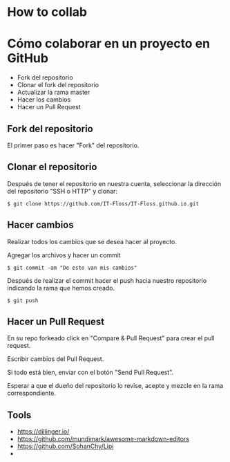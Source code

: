 # How to collab

# Cómo colaborar en un proyecto en GitHub

*   Fork del repositorio
*   Clonar el fork del repositorio
*   Actualizar la rama master
*   Hacer los cambios
*   Hacer un Pull Request

## Fork del repositorio

El primer paso es hacer "Fork" del repositorio.

## Clonar el repositorio

Después de tener el repositorio en nuestra cuenta, seleccionar la dirección del repositorio "SSH o HTTP" y clonar:

`$ git clone https://github.com/IT-Floss/IT-Floss.github.io.git`

## Hacer cambios

Realizar todos los cambios que se desea hacer al proyecto.

Agregar los archivos y hacer un commit

`$ git commit -am "De esto van mis cambios" `

Después de realizar el commit hacer el push hacia nuestro repositorio indicando la rama que hemos creado.

`$ git push`

## Hacer un Pull Request

En su repo forkeado click en "Compare & Pull Request" para crear el pull request. 

Escribir cambios del Pull Request.

Si todo está bien, enviar con el botón "Send Pull Request".

Esperar a que el dueño del repositorio lo revise, acepte y mezcle en la rama correspondiente.


## Tools
- https://dillinger.io/
- https://github.com/mundimark/awesome-markdown-editors
- https://github.com/SohanChy/Lipi
- 
